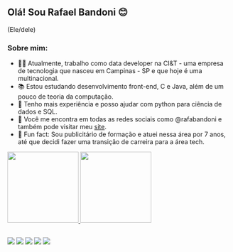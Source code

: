 ## Olá! Sou Rafael Bandoni 😊
(Ele/dele)  

### Sobre mim:
- 👨‍💻 Atualmente, trabalho como data developer na CI&T - uma empresa de tecnologia que nasceu em Campinas - SP e que hoje é uma multinacional.
- 📚 Estou estudando desenvolvimento front-end, C e Java, além de um pouco de teoria da computação.
- 🎲 Tenho mais experiência e posso ajudar com python para ciência de dados e SQL.
- 🤖 Você me encontra em todas as redes sociais como @rafabandoni e também pode visitar meu <a href="https://www.rafaelbandoni.com.br">site</a>.
- 🚀 Fun fact: Sou publicitário de formação e atuei nessa área por 7 anos, até que decidi fazer uma transição de carreira para a área tech.


<div align="left">
  <a href="https://github.com/rafabandoni">
  <img height="160em" src="https://github-readme-stats.vercel.app/api?username=rafabandoni&show_icons=true&theme=tokyonight&include_all_commits=true&count_private=true"/>
  <img height="160em" src="https://github-readme-stats.vercel.app/api/top-langs/?username=rafabandoni&layout=compact&langs_count=7&theme=tokyonight"/>
</div>
  
##
  
<div> 
  <a href = "mailto:rafagbandoni@gmail.com"><img src="https://img.shields.io/badge/-Gmail-%23333?style=for-the-badge&logo=gmail&logoColor=white" target="_blank"></a>
  <a href="https://www.linkedin.com/in/rafabandoni" target="_blank"><img src="https://img.shields.io/badge/-LinkedIn-%230077B5?style=for-the-badge&logo=linkedin&logoColor=white" target="_blank"></a> 
 	<a href="https://www.twitch.tv/rafabandoni" target="_blank"><img src="https://img.shields.io/badge/Twitch-9146FF?style=for-the-badge&logo=twitch&logoColor=white" target="_blank"></a>
  <a href="https://instagram.com/rafabandoni" target="_blank"><img src="https://img.shields.io/badge/-Instagram-%23E4405F?style=for-the-badge&logo=instagram&logoColor=white" target="_blank"></a>
  <a href="https://www.youtube.com/channel/UC88SugfWtztHIEHEaJLAyEg" target="_blank"><img src="https://img.shields.io/badge/YouTube-FF0000?style=for-the-badge&logo=youtube&logoColor=white" target="_blank"></a>
</div>

